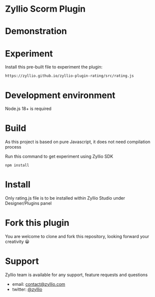 # Zyllio Scorm Plugin 



# Demonstration



# Experiment

Install this pre-built file to experiment the plugin:
```
https://zyllio.github.io/zyllio-plugin-rating/src/rating.js
```

# Development environment

Node.js 18+ is required

# Build

As this project is based on pure Javascript, it does not need compilation process

Run this command to get experiment using Zyllio SDK 

```shell
npm install
```

# Install

Only rating.js file is to be installed within Zyllio Studio under Designer/Plugins panel

# Fork this plugin

You are welcome to clone and fork this repository, looking forward your creativity 😀

# Support

Zyllio team is available for any support, feature requests and questions

- email: contact@zyllio.com
- twitter: [@zyllio](https://twitter.com/zyllio) 

